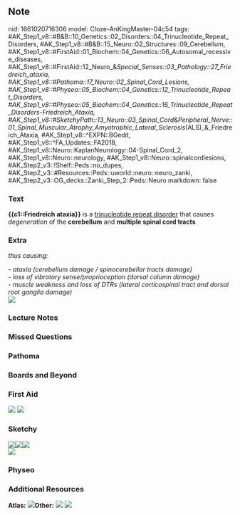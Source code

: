 ## Note
nid: 1661020716306
model: Cloze-AnKingMaster-04c54
tags: #AK_Step1_v8::#B&B::10_Genetics::02_Disorders::04_Trinucleotide_Repeat_Disorders, #AK_Step1_v8::#B&B::15_Neuro::02_Structures::09_Cerebellum, #AK_Step1_v8::#FirstAid::01_Biochem::04_Genetics::06_Autosomal_recessive_diseases, #AK_Step1_v8::#FirstAid::12_Neuro_&_Special_Senses::03_Pathology::27_Friedreich_ataxia, #AK_Step1_v8::#Pathoma::17_Neuro::02_Spinal_Cord_Lesions, #AK_Step1_v8::#Physeo::05_Biochem::04_Genetics::12_Trinucleotide_Repeat_Disorders, #AK_Step1_v8::#Physeo::05_Biochem::04_Genetics::16_Trinucleotide_Repeat_Disorders_-_Friedreich_Ataxia, #AK_Step1_v8::#SketchyPath::13_Neuro::03_Spinal_Cord_&_Peripheral_Nerve::01_Spinal_Muscular_Atrophy_Amyotrophic_Lateral_Sclerosis_(ALS)_&_Friedreich_Ataxia, #AK_Step1_v8::^EXPN::BGedit, #AK_Step1_v8::^FA_Updates::FA2018, #AK_Step1_v8::Neuro::KaplanNeurology::04-Spinal_Cord_2, #AK_Step1_v8::Neuro::neurology, #AK_Step1_v8::Neuro::spinalcordlesions, #AK_Step2_v3::!Shelf::Peds::no_dupes, #AK_Step2_v3::#Resources::Peds::uworld::neuro::neuro_zanki, #AK_Step2_v3::OG_decks::Zanki_Step_2::Peds::Neuro
markdown: false

### Text
<div>
  <div>
    <div>
      <b>{{c1::Friedreich ataxia}}</b> is a <u>trinucleotide repeat
      disorder</u> that causes <i>degeneration</i> of the
      <b>cerebellum</b> and <b>multiple spinal cord tracts</b>
    </div>
  </div>
</div>

### Extra
<i>thus causing:</i>
<div>
  <i>- ataxia (cerebellum damage / spinocerebellar tracts
  damage)</i>
</div>
<div>
  <i>- loss of vibratory sense/proprioception (dorsal column
  damage)</i>
</div>
<div>
  <i>- muscle weakness and loss of DTRs (lateral corticospinal
  tract and dorsal root ganglia damage)</i>
  <div><img src="Friedreich%20ataxia_1566160514431.png"></div>
</div>

### Lecture Notes


### Missed Questions


### Pathoma


### Boards and Beyond


### First Aid
<img src="tmpplUDyq.png"> <img src="tmpmt1mr1.png">

### Sketchy
<div><img src=
"Screen%20Shot%202020-03-06%20at%201.57.26%20PM.JPG"><img src= 
"Screen%20Shot%202020-03-06%20at%201.54.27%20PM.JPG"><img src= 
"Screen%20Shot%202020-03-06%20at%201.55.13%20PM.JPG"></div>
<div><img src="Zoverall%20picture%20(91)_1566160514431.JPG"></div>

### Physeo


### Additional Resources
<b>Atlas:</b> <img src="tmpEPfnrG.png" class=
"resizer"><b>Other:</b> <img src="tmpqv4KhQ.png" class="resizer">
<img src="tmpR7fSIt.png" class="resizer">
